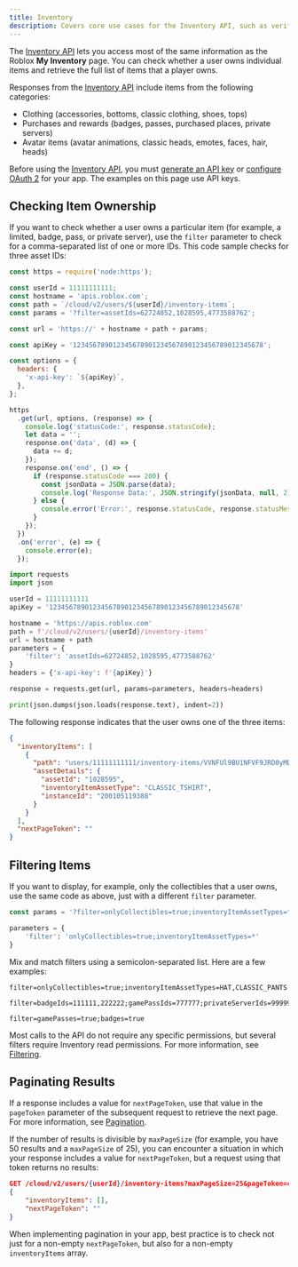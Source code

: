 ```yaml
---
title: Inventory
description: Covers core use cases for the Inventory API, such as verifying that a user owns a particular item and filtering return values for categories of items.
---
```


The [Inventory API][1] lets you access most of the same information as the Roblox **My Inventory** page. You can check whether a user owns individual items and retrieve the full list of items that a player owns.

Responses from the [Inventory API][1] include items from the following categories:

- Clothing (accessories, bottoms, classic clothing, shoes, tops)
- Purchases and rewards (badges, passes, purchased places, private servers)
- Avatar items (avatar animations, classic heads, emotes, faces, hair, heads)

Before using the [Inventory API][1], you must [generate an API key](api-keys.md) or [configure OAuth 2](oauth2-overview.md) for your app. The examples on this page use API keys.

## Checking Item Ownership

If you want to check whether a user owns a particular item (for example, a limited, badge, pass, or private server), use the `filter` parameter to check for a comma-separated list of one or more IDs. This code sample checks for three asset IDs:

<Tabs>
  <TabItem key = "1" label="Node.js">

```js
const https = require('node:https');

const userId = 11111111111;
const hostname = 'apis.roblox.com';
const path = `/cloud/v2/users/${userId}/inventory-items`;
const params = '?filter=assetIds=62724852,1028595,4773588762';

const url = 'https://' + hostname + path + params;

const apiKey = '123456789012345678901234567890123456789012345678';

const options = {
  headers: {
    'x-api-key': `${apiKey}`,
  },
};

https
  .get(url, options, (response) => {
    console.log('statusCode:', response.statusCode);
    let data = '';
    response.on('data', (d) => {
      data += d;
    });
    response.on('end', () => {
      if (response.statusCode === 200) {
        const jsonData = JSON.parse(data);
        console.log('Response Data:', JSON.stringify(jsonData, null, 2));
      } else {
        console.error('Error:', response.statusCode, response.statusMessage);
      }
    });
  })
  .on('error', (e) => {
    console.error(e);
  });
```

  </TabItem>
  <TabItem key = "2" label="Python">

```python
import requests
import json

userId = 11111111111
apiKey = '123456789012345678901234567890123456789012345678'

hostname = 'https://apis.roblox.com'
path = f'/cloud/v2/users/{userId}/inventory-items'
url = hostname + path
parameters = {
    'filter': 'assetIds=62724852,1028595,4773588762'
}
headers = {'x-api-key': f'{apiKey}'}

response = requests.get(url, params=parameters, headers=headers)

print(json.dumps(json.loads(response.text), indent=2))
```

  </TabItem>
</Tabs>

The following response indicates that the user owns one of the three items:

```json
{
  "inventoryItems": [
    {
      "path": "users/11111111111/inventory-items/VVNFUl9BU1NFVF9JRD0yMDAxMDUxMTkzODg",
      "assetDetails": {
        "assetId": "1028595",
        "inventoryItemAssetType": "CLASSIC_TSHIRT",
        "instanceId": "200105119388"
      }
    }
  ],
  "nextPageToken": ""
}
```

## Filtering Items

If you want to display, for example, only the collectibles that a user owns, use the same code as above, just with a different `filter` parameter.

<Tabs>
  <TabItem key = "1" label="Node.js">

```js
const params = '?filter=onlyCollectibles=true;inventoryItemAssetTypes=*';
```

  </TabItem>
  <TabItem key = "2" label="Python">

```python
parameters = {
    'filter': 'onlyCollectibles=true;inventoryItemAssetTypes=*'
}
```

  </TabItem>
</Tabs>

Mix and match filters using a semicolon-separated list. Here are a few examples:

```text
filter=onlyCollectibles=true;inventoryItemAssetTypes=HAT,CLASSIC_PANTS

filter=badgeIds=111111,222222;gamePassIds=777777;privateServerIds=999999

filter=gamePasses=true;badges=true
```

Most calls to the API do not require any specific permissions, but several filters require Inventory read permissions. For more information, see [Filtering](../reference/patterns.md#list-inventory-items).

## Paginating Results

If a response includes a value for `nextPageToken`, use that value in the
`pageToken` parameter of the subsequent request to retrieve the next page. For
more information, see [Pagination](../reference/patterns.md#pagination).

If the number of results is divisible by `maxPageSize` (for example, you have 50 results and a `maxPageSize` of 25), you can encounter a situation in which your response includes a value for `nextPageToken`, but a request using that token returns no results:

```json
GET /cloud/v2/users/{userId}/inventory-items?maxPageSize=25&pageToken=cccDDD
{
    "inventoryItems": [],
    "nextPageToken": ""
}
```

When implementing pagination in your app, best practice is to check not just for a non-empty `nextPageToken`, but also for a non-empty `inventoryItems` array.

[1]: /cloud/reference/InventoryItem
